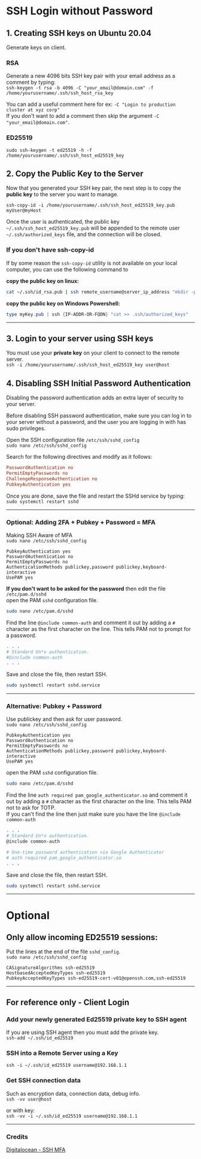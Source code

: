 # SSH Login without Password

## 1. Creating SSH keys on Ubuntu 20.04
Generate keys on client.

### RSA
Generate a new 4096 bits SSH key pair with your email address as a comment by typing:  
`ssh-keygen -t rsa -b 4096 -C "your_email@domain.com" -f /home/yourusername/.ssh/ssh_host_rsa_key`  

You can add a useful comment here for ex: `-C "Login to production cluster at xyz corp"`  
If you don't want to add a comment then skip the argument `-C "your_email@domain.com"`.  

### ED25519
`sudo ssh-keygen -t ed25519 -h -f /home/yourusername/.ssh/ssh_host_ed25519_key`

## 2. Copy the Public Key to the Server
Now that you generated your SSH key pair, the next step is to copy the **public key** to the server you want to manage.  

`ssh-copy-id -i /home/yourusername/.ssh/ssh_host_ed25519_key.pub myUser@myHost`  

Once the user is authenticated, the public key `~/.ssh/ssh_host_ed25519_key.pub` will be appended to the remote user `~/.ssh/authorized_keys` file, and the connection will be closed.

### If you don't have ssh-copy-id
If by some reason the `ssh-copy-id` utility is not available on your local computer, you can use the following command to  

**copy the public key on linux:**  
```bash
cat ~/.ssh/id_rsa.pub | ssh remote_username@server_ip_address "mkdir -p ~/.ssh && chmod 700 ~/.ssh && cat >> ~/.ssh/authorized_keys && chmod 600 ~/.ssh/authorized_keys"
```

**copy the public key on Windows Powershell:**
```powershell
type myKey.pub | ssh {IP-ADDR-OR-FQDN} "cat >> .ssh/authorized_keys"
```

---

## 3. Login to your server using SSH keys
You must use your **private key** on your client to connect to the remote server.  
`ssh -i /home/yourusername/.ssh/ssh_host_ed25519_key user@host`

## 4. Disabling SSH Initial Password Authentication
Disabling the password authentication adds an extra layer of security to your server.  

Before disabling SSH password authentication, make sure you can log in to your server without a password, and the user you are logging in with has sudo privileges.  

Open the SSH configuration file `/etc/ssh/sshd_config`  
`sudo nano /etc/ssh/sshd_config`  

Search for the following directives and modify as it follows:
```conf
PasswordAuthentication no
PermitEmptyPasswords no
ChallengeResponseAuthentication no
PubkeyAuthentication yes
```
Once you are done, save the file and restart the SSHd service by typing:  
`sudo systemctl restart sshd`

---

### Optional: Adding 2FA + Pubkey + Password = MFA
Making SSH Aware of MFA  
`sudo nano /etc/ssh/sshd_config`

```
PubkeyAuthentication yes
PasswordAuthentication no
PermitEmptyPasswords no
AuthenticationMethods publickey,password publickey,keyboard-interactive
UsePAM yes
```

**If you don't want to be asked for the password** then edit the file `/etc/pam.d/sshd`   
open the PAM `sshd` configuration file.

```bash
sudo nano /etc/pam.d/sshd
```
Find the line `@include common-auth` and comment it out by adding a `#` character as the first character on the line. This tells PAM not to prompt for a password.
```bash
. . .
# Standard Un*x authentication.
#@include common-auth
. . .
```
Save and close the file, then restart SSH.
```bash
sudo systemctl restart sshd.service
```

---

### Alternative: Pubkey + Password
Use publickey and then ask for user password.  
`sudo nano /etc/ssh/sshd_config`
```
PubkeyAuthentication yes
PasswordAuthentication no
PermitEmptyPasswords no
AuthenticationMethods publickey,password publickey,keyboard-interactive
UsePAM yes
```
open the PAM `sshd` configuration file.
```bash
sudo nano /etc/pam.d/sshd
```
Find the line `auth required pam_google_authenticator.so` and comment it out by adding a `#` character as the first character on the line. This tells PAM not to ask for TOTP.  
If you can't find the line then just make sure you have the line `@include common-auth`
```bash
. . .
# Standard Un*x authentication.
@include common-auth

# One-time password authentication via Google Authenticator
# auth required pam_google_authenticator.so
. . .
```
Save and close the file, then restart SSH.
```bash
sudo systemctl restart sshd.service
```

---

# Optional
## Only allow incoming ED25519 sessions:
Put the lines at the end of the file `sshd_config`.  
`sudo nano /etc/ssh/sshd_config`
```
CASignatureAlgorithms ssh-ed25519
HostbasedAcceptedKeyTypes ssh-ed25519
PubkeyAcceptedKeyTypes ssh-ed25519-cert-v01@openssh.com,ssh-ed25519
```

---
## For reference only - Client Login
### Add your newly generated Ed25519 private key to SSH agent
If you are using SSH agent then you must add the private key.  
`ssh-add ~/.ssh/id_ed25519`

### SSH into a Remote Server using a Key
`ssh -i ~/.ssh/id_ed25519 username@192.168.1.1`

### Get SSH connection data
Such as encryption data, connection data, debug info.  
`ssh -vv user@host`  

or with key:  
`ssh -vv -i ~/.ssh/id_ed25519 username@192.168.1.1`

---

### Credits
[Digitalocean - SSH MFA](https://www.digitalocean.com/community/tutorials/how-to-set-up-multi-factor-authentication-for-ssh-on-ubuntu-20-04)